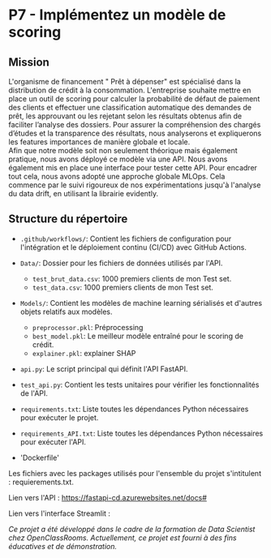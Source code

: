 # P7 - Implémentez un modèle de scoring

## Mission
L'organisme de financement " Prêt à dépenser" est spécialisé dans la distribution de crédit à la consommation. L'entreprise souhaite mettre en place un outil de scoring pour calculer la probabilité de défaut de paiement des clients et effectuer une classification automatique des demandes de prêt, les approuvant ou les rejetant selon les résultats obtenus afin de faciliter l’analyse des dossiers.
Pour assurer la compréhension des chargés d’études et la transparence des résultats, nous analyserons et expliquerons les features importances de manière globale et locale.  
Afin que notre modèle soit non seulement théorique mais également pratique, nous avons déployé ce modèle via une API. Nous avons également mis en place une interface pour tester cette API. 
Pour encadrer tout cela, nous avons adopté une approche globale MLOps. Cela commence par le suivi rigoureux de nos expérimentations jusqu'à l'analyse du data drift, en utilisant la librairie evidently. 

## Structure du répertoire

- `.github/workflows/`: Contient les fichiers de configuration pour l'intégration et le déploiement continu (CI/CD) avec GitHub Actions.
  
- `Data/`: Dossier pour les fichiers de données utilisés par l'API.
  - `test_brut_data.csv`: 1000 premiers clients de mon Test set.  
  - `test_data.csv`: 1000 premiers clients de mon Test set.  
  
- `Models/`: Contient les modèles de machine learning sérialisés et d'autres objets relatifs aux modèles.
  - `preprocessor.pkl`: Préprocessing 
  - `best_model.pkl`: Le meilleur modèle entraîné pour le scoring de crédit.
  - `explainer.pkl`: explainer SHAP 

- `api.py`: Le script principal qui définit l'API FastAPI.

- `test_api.py`: Contient les tests unitaires pour vérifier les fonctionnalités de l'API.

- `requirements.txt`: Liste toutes les dépendances Python nécessaires pour exécuter le projet.
- `requirements_API.txt`: Liste toutes les dépendances Python nécessaires pour exécuter l'API.

- 'Dockerfile'

Les fichiers avec les packages utilisés pour l'ensemble du projet s'intitulent : requierements.txt.  

Lien vers l'API : https://fastapi-cd.azurewebsites.net/docs#

Lien vers l'interface Streamlit : 

*Ce projet a été développé dans le cadre de la formation de Data Scientist chez OpenClassRooms. Actuellement, ce projet est fourni à des fins éducatives et de démonstration.*